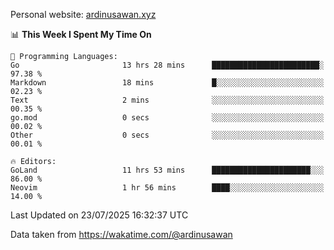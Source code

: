 Personal website: [ardinusawan.xyz](https://ardinusawan.xyz)

<!--START_SECTION:waka-->
📊 **This Week I Spent My Time On** 

```text
💬 Programming Languages: 
Go                       13 hrs 28 mins      ████████████████████████░   97.38 % 
Markdown                 18 mins             █░░░░░░░░░░░░░░░░░░░░░░░░   02.23 % 
Text                     2 mins              ░░░░░░░░░░░░░░░░░░░░░░░░░   00.35 % 
go.mod                   0 secs              ░░░░░░░░░░░░░░░░░░░░░░░░░   00.02 % 
Other                    0 secs              ░░░░░░░░░░░░░░░░░░░░░░░░░   00.01 % 

🔥 Editors: 
GoLand                   11 hrs 53 mins      ██████████████████████░░░   86.00 % 
Neovim                   1 hr 56 mins        ████░░░░░░░░░░░░░░░░░░░░░   14.00 % 
```


 Last Updated on 23/07/2025 16:32:37 UTC
<!--END_SECTION:waka-->
Data taken from https://wakatime.com/@ardinusawan

